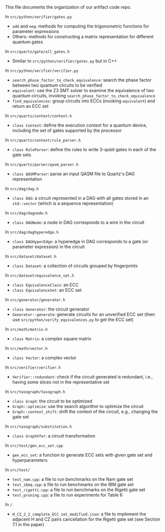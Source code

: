 This file documents the organization of our artifact code repo.

In `src/python/verifier/gates.py`
* `add` and `neg`: methods for computing the trigonometric functions for parameter expressions
* Others: methods for constructing a matrix representation for different quantum gates

In `src/quartz/gate/all_gates.h`
* Similar to `src/python/verifier/gates.py` but in C++

In `src/python/verifier/verifier.py`
* `search_phase_factor_to_check_equivalence`: search the phase factor between two quantum circuits to be verified
* `equivalent`: use the Z3 SMT solver to examine the equivalence of two quantum circuits, invoking `search_phase_factor_to_check_equivalence`
* `find_equivalences`: group circuits into ECCs (invoking `equivalent`) and return an ECC set

In `src/quartz/context/context.h`
* `class Context`: define the execution context for a quantum device, including the set of gates supported by the processor

In `src/quartz/context/rule_parser.h`
* `class RuleParser`: define the rules to write 3-qubit gates in each of the gate sets

In `src/quartz/parser/qasm_parser.h`
* `class QASMParser`: parse an input QASM file to Quartz's DAG representation

In `src/dag/dag.h`
* `class DAG`: a circuit represented in a DAG with all gates stored in an `std::vector` (which is a sequence representation)

In `src/dag/dagnode.h`
* `class DAGNode`: a node in DAG corresponds to a wire in the circuit

In `src/dag/daghyperedge.h`
* `class DAGHyperEdge`: a hyperedge in DAG corresponds to a gate (or parameter expression) in the circuit

In `src/dataset/dataset.h`
* `class Dataset`: a collection of circuits grouped by fingerprints

In `src/dataset/equivalence_set.h`
* `class EquivalenceClass`: an ECC
* `class EquivalenceSet`: an ECC set

In `src/generator/generator.h`
* `class Generator`: the circuit generator
* `Generator::generate`: generate circuits for an unverified ECC set (then use `src/python/verify_equivalences.py` to get the ECC set)

In `src/math/matrix.h`
* `class Matrix`: a complex square matrix

In `src/math/vector.h`
* `class Vector`: a complex vector

In `src/verifier/verifier.h`
* `Verifier::redundant`: check if the circuit generated is redundant, i.e., having some slices not in the representative set

In `src/tasograph/tasograph.h`
* `class Graph`: the circuit to be optimized
* `Graph::optimize`: use the search algorithm to optimize the circuit
* `Graph::context_shift`: shift the context of the circuit, e.g., changing the gate set

In `src/tasograph/substitution.h`
* `class GraphXfer`: a circuit transformation

In `src/test/gen_ecc_set.cpp`
* `gen_ecc_set`: a function to generate ECC sets with given gate set and hyperparameters

In `src/test/`
* `test_nam.cpp`: a file to run benchmarks on the Nam gate set
* `test_ibmq.cpp`: a file to run benchmarks on the IBM gate set
* `test_rigetti.cpp`: a file to run benchmarks on the Rigetti gate set
* `test_pruning.cpp`: a file to run experiments for Table 6

In `/`
* `H_CZ_2_2_complete_ECC_set_modified.json`: a file to implement the adjacent H and CZ pairs cancellation for the Rigetti gate set (see Section 7.1 in the paper)
